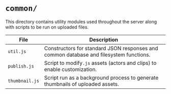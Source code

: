 # `common/`

This directory contains utility modules used throughout the server along with scripts to be run on uploaded files.

| File | Description |
|-|-|
| `util.js` | Constructors for standard JSON responses and common database and filesystem functions. |
| `publish.js` | Script to modify`.js` assets (actors and clips) to enable customization. |
| `thumbnail.js` | Script run as a background process to generate thumbnails of uploaded assets. |
